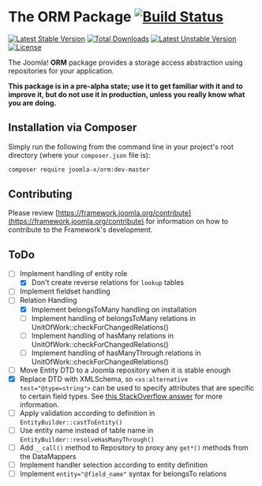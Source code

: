 # The ORM Package [![Build Status](https://travis-ci.org/joomla-x/orm.png?branch=master)](https://travis-ci.org/joomla-x/orm)

[![Latest Stable Version](https://poser.pugx.org/joomla-x/orm/v/stable)](https://packagist.org/packages/joomla-x/orm)
[![Total Downloads](https://poser.pugx.org/joomla-x/orm/downloads)](https://packagist.org/packages/joomla-x/orm)
[![Latest Unstable Version](https://poser.pugx.org/joomla-x/orm/v/unstable)](https://packagist.org/packages/joomla-x/orm)
[![License](https://poser.pugx.org/joomla-x/orm/license)](https://packagist.org/packages/joomla-x/orm)

The Joomla! **ORM** package provides a storage access abstraction using repositories for your application.

**This package is in a pre-alpha state; use it to get familiar with it and to improve it, but do not use it in production, unless you really know what you are doing.**

## Installation via Composer

Simply run the following from the command line in your project's root directory (where your `composer.json` file is):

```sh
composer require joomla-x/orm:dev-master
```
## Contributing

Please review [https://framework.joomla.org/contribute](https://framework.joomla.org/contribute) for information
on how to contribute to the Framework's development.

## ToDo

- [ ] Implement handling of entity role
    - [x] Don't create reverse relations for `lookup` tables
- [ ] Implement fieldset handling
- [ ] Relation Handling
    - [x] Implement belongsToMany handling on installation
    - [ ] Implement handling of belongsToMany relations in UnitOfWork::checkForChangedRelations()
    - [ ] Implement handling of hasMany relations in UnitOfWork::checkForChangedRelations()
    - [ ] Implement handling of hasManyThrough relations in UnitOfWork::checkForChangedRelations()
- [ ] Move Entity DTD to a Joomla repository when it is stable enough
- [x] Replace DTD with XMLSchema, so `<xs:alternative test="@type=string">` can be used to specify attributes
      that are specific to certain field types. See [this StackOverflow answer](https://stackoverflow.com/questions/27878402/how-to-make-type-depend-on-attribute-value-using-conditional-type-assignment#answer-27880329) for more information.
- [ ] Apply validation according to definition in `EntityBuilder::castToEntity()`
- [ ] Use entity name instead of table name in `EntityBuilder::resolveHasManyThrough()`
- [ ] Add `__call()` method to Repository to proxy any `get*()` methods from the DataMappers
- [ ] Implement handler selection according to entity definition
- [ ] Implement `entity="@field_name"` syntax for belongsTo relations
